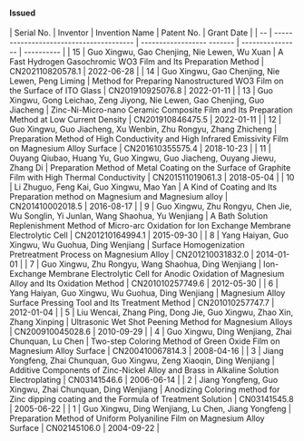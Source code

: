 #### Issued

| Serial No. | Inventor | Invention Name | Patent No. | Grant Date |
| -- | --------------------------------------- | ------------------ ------- | ---------------- | ---------- |
| 15 | Guo Xingwu, Gao Chenjing, Nie Lewen, Wu Xuan | A Fast Hydrogen Gasochromic WO3 Film and Its Preparation Method | CN202110820578.1 | 2022-06-28 |
| 14 | Guo Xingwu, Gao Chenjing, Nie Lewen, Peng Liming | Method for Preparing Nanostructured WO3 Film on the Surface of ITO Glass | CN201910925076.8 | 2022-01-11 |
| 13 | Guo Xingwu, Gong Leichao, Zeng Jiyong, Nie Lewen, Gao Chenjing, Guo Jiacheng | Zinc\-Ni\-Micro-nano Ceramic Composite Film and Its Preparation Method at Low Current Density | CN201910846475.5 | 2022-01-11 |
| 12 | Guo Xingwu, Guo Jiacheng, Xu Wenbin, Zhu Rongyu, Zhang Zhicheng | Preparation Method of High Conductivity and High Infrared Emissivity Film on Magnesium Alloy Surface | CN201610355575.4 | 2018-10-23 |
| 11 | Ouyang Qiubao, Huang Yu, Guo Xingwu, Guo Jiacheng, Ouyang Jiewu, Zhang Di | Preparation Method of Metal Coating on the Surface of Graphite Film with High Thermal Conductivity | CN201511019061.3 | 2018-05-04 |
| 10 | Li Zhuguo, Feng Kai, Guo Xingwu, Mao Yan | A Kind of Coating and Its Preparation method on Magnesium and Magnesium alloy | CN201410002018.5 | 2016-08-17 |
| 9 | Guo Xingwu, Zhu Rongyu, Chen Jie, Wu Songlin, Yi Junlan, Wang Shaohua, Yu Wenjiang | A Bath Solution Replenishment Method of Micro-arc Oxidation for Ion Exchange Membrane Electrolytic Cell | CN201210164994.1 | 2015-09-30 |
| 8 | Yang Haiyan, Guo Xingwu, Wu Guohua, Ding Wenjiang | Surface Homogenization Pretreatment Process on Magnesium Alloy | CN201210031832.0 | 2014-01-01 |
| 7 | Guo Xingwu, Zhu Rongyu, Wang Shaohua, Ding Wenjiang | Ion-Exchange Membrane Electrolytic Cell for Anodic Oxidation of Magnesium Alloy and Its Oxidation Method | CN201010257749.6 | 2012-05-30 |
| 6 | Yang Haiyan, Guo Xingwu, Wu Guohua, Ding Wenjiang | Magnesium Alloy Surface Pressing Tool and Its Treatment Method | CN201010257747.7 | 2012-01-04 |
| 5 | Liu Wencai, Zhang Ping, Dong Jie, Guo Xingwu, Zhao Xin, Zhang Xinping | Ultrasonic Wet Shot Peening Method for Magnesium Alloys | CN200910045028.6 | 2010-09-29 |
| 4 | Guo Xingwu, Ding Wenjiang, Zhai Chunquan, Lu Chen | Two-step Coloring Method of Green Oxide Film on Magnesium Alloy Surface | CN200410067814.3 | 2008-04-16 |
| 3 | Jiang Yongfeng, Zhai Chunquan, Guo Xingwu, Zeng Xiaoqin, Ding Wenjiang | Additive Components of Zinc-Nickel Alloy and Brass in Alkaline Solution Electroplating | CN03141546.6 | 2006-06-14 |
| 2 | Jiang Yongfeng, Guo Xingwu, Zhai Chunquan, Ding Wenjiang | Anodizing Coloring method for Zinc dipping coating and the Formula of Treatment Solution | CN03141545.8 | 2005-06-22 |
| 1 | Guo Xingwu, Ding Wenjiang, Lu Chen, Jiang Yongfeng | Preparation Method of Uniform Polyaniline Film on Magnesium Alloy Surface | CN02145106.0 | 2004-09-22 |

<!-- #### Under Review -->

